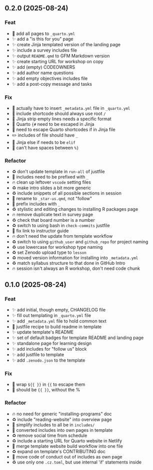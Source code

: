 ## 0.2.0 (2025-08-24)

### Feat

- :wrench: add all pages to `_quarto.yml`
- :sparkles: add a "is this for you" page
- :sparkles: create Jinja templated version of the landing page
- :sparkles: include a survey includes file
- :sparkles: output `README.qmd` to GFM Markdown version
- :sparkles: create starting URL for workshop on copy
- :sparkles: add (empty) CODEOWNERS
- :sparkles: add author name questions
- :sparkles: add empty objectives includes file
- :sparkles: add a post-copy message and tasks

### Fix

- :bug: actually have to insert `_metadata.yml` file in `_quarto.yml`
- :bug: include shortcode should always use root `/`
- :bug: Jinja strip empty lines needs a specific format
- :bug: Quarto `{#` need to be escaped in Jinja
- :bug: need to escape Quarto shortcodes if in Jinja file
- :pencil2: includes of file should have `_`
- :bug: Jinja else if needs to be `elif`
- :bug: can't have spaces between `%}`

### Refactor

- :recycle: don't update template in `run-all` of justfile
- :truck: includes need to be prefixed with `_`
- :fire: clean up leftover `vscode` setting files
- :recycle: make intro slides a bit more generic
- :recycle: include snippets of all possible sections in session
- :truck: rename to `_star-us.qmd`, not "follow"
- :truck: prefix includes with `_`
- :recycle: stylistic and editing changes to installing R packages page
- :fire: remove duplicate text in survey page
- :recycle: check that board number is a number
- :recycle: switch to using bash in `check-commits` justfile
- :memo: fix link to instructor guide
- :fire: don't need the update from template workflow
- :recycle: switch to using `github_user` and `github_repo` for project naming
- :recycle: use lowercase for workshop type naming
- :recycle: set Zenodo upload type to `lesson`
- :recycle: moved version information for installing into `_metadata.yml`
- :recycle: match syllabus structure to that done in GitHub Intro
- :fire: session isn't always an R workshop, don't need code chunk

## 0.1.0 (2025-08-24)

### Feat

- :sparkles: add initial, though empty, CHANGELOG file
- :sparkles: fill out templating in `_quarto.yml` file
- :sparkles: add `_metadata.yml` file to hold common text
- :hammer: justfile recipe to build readme in template
- :sparkles: update template's README
- :sparkles: set of default badges for template README and landing page
- :sparkles: standalone page for learning design
- :sparkles: add includes for "follow us" block
- :sparkles: add justfile to template
- :sparkles: add `.zenodo.json` to the template

### Fix

- :bug: wrap `${{ }}` in `{{` to escape them
- :bug: should be `{{ }}`, without the %

### Refactor

- :fire: no need for generic "installing-programs" doc
- :recycle: include "reading-website" into overview page
- :truck: simplify includes to all be in `includes/`
- :truck: converted includes into own pages in template
- :recycle: remove social time from schedule
- :recycle: include a starting URL for Quarto website in Netlify
- :construction_worker: merge template website build workflow into one file
- :recycle: expand on template's CONTRIBUTING doc
- :truck: move code of conduct out of includes as own page
- :recycle: use only one `.cz.toml`, but use internal 'if' statements inside
